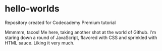 # hello-worlds
Repository created for Codecademy Premium tutorial

Mmmmm, tacos! Me here, taking another shot at the world of Github. I'm staring down a round of JavaScript, flavored with CSS and sprinkled with HTML sauce. Liking it very much.
